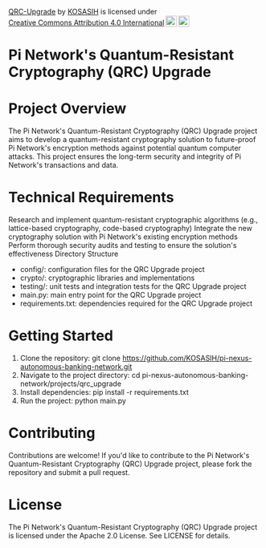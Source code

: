 <p xmlns:cc="http://creativecommons.org/ns#" xmlns:dct="http://purl.org/dc/terms/"><a property="dct:title" rel="cc:attributionURL" href="https://github.com/KOSASIH/pi-nexus-autonomous-banking-network/tree/main/projects/qrc_upgrade">QRC-Upgrade</a> by <a rel="cc:attributionURL dct:creator" property="cc:attributionName" href="https://www.linkedin.com/in/kosasih-81b46b5a">KOSASIH</a> is licensed under <a href="https://creativecommons.org/licenses/by/4.0/?ref=chooser-v1" target="_blank" rel="license noopener noreferrer" style="display:inline-block;">Creative Commons Attribution 4.0 International<img style="height:22px!important;margin-left:3px;vertical-align:text-bottom;" src="https://mirrors.creativecommons.org/presskit/icons/cc.svg?ref=chooser-v1" alt=""><img style="height:22px!important;margin-left:3px;vertical-align:text-bottom;" src="https://mirrors.creativecommons.org/presskit/icons/by.svg?ref=chooser-v1" alt=""></a></p>

# Pi Network's Quantum-Resistant Cryptography (QRC) Upgrade

# Project Overview

The Pi Network's Quantum-Resistant Cryptography (QRC) Upgrade project aims to develop a quantum-resistant cryptography solution to future-proof Pi Network's encryption methods against potential quantum computer attacks. This project ensures the long-term security and integrity of Pi Network's transactions and data.

# Technical Requirements

Research and implement quantum-resistant cryptographic algorithms (e.g., lattice-based cryptography, code-based cryptography)
Integrate the new cryptography solution with Pi Network's existing encryption methods
Perform thorough security audits and testing to ensure the solution's effectiveness
Directory Structure

- config/: configuration files for the QRC Upgrade project
- crypto/: cryptographic libraries and implementations
- testing/: unit tests and integration tests for the QRC Upgrade project
- main.py: main entry point for the QRC Upgrade project
- requirements.txt: dependencies required for the QRC Upgrade project

# Getting Started

1. Clone the repository: git clone https://github.com/KOSASIH/pi-nexus-autonomous-banking-network.git
2. Navigate to the project directory: cd pi-nexus-autonomous-banking-network/projects/qrc_upgrade
3. Install dependencies: pip install -r requirements.txt
4. Run the project: python main.py

# Contributing

Contributions are welcome! If you'd like to contribute to the Pi Network's Quantum-Resistant Cryptography (QRC) Upgrade project, please fork the repository and submit a pull request.

# License

The Pi Network's Quantum-Resistant Cryptography (QRC) Upgrade project is licensed under the Apache 2.0 License. See LICENSE for details.
